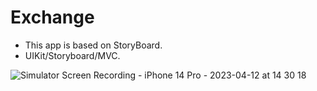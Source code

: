 # Exchange
- This app is based on StoryBoard. 
- UIKit/Storyboard/MVC.


![Simulator Screen Recording - iPhone 14 Pro - 2023-04-12 at 14 30 18](https://user-images.githubusercontent.com/122404100/231444724-0700bb8b-16ac-4d07-8a41-2dd4c9bb850b.gif)
